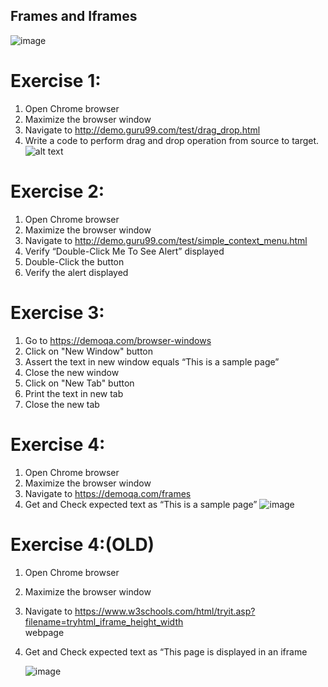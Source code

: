 ## Frames and Iframes
![image](https://github.com/user-attachments/assets/51327712-e545-44c7-b7d3-1eaad18fc23a)


# Exercise 1: 
1. Open Chrome browser
2. Maximize the browser window
3. Navigate to http://demo.guru99.com/test/drag_drop.html
4. Write a code to perform drag and drop operation from source to target.
![alt text](https://github.com/user-attachments/assets/1cd59f8d-a3ff-4ea4-bf45-c86c5937d0ca)

# Exercise 2:
1. Open Chrome browser
2. Maximize the browser window
3. Navigate to http://demo.guru99.com/test/simple_context_menu.html
4. Verify “Double-Click Me To See Alert” displayed
5. Double-Click the button
6. Verify the alert displayed

# Exercise 3:
1. Go to https://demoqa.com/browser-windows
2. Click on "New Window" button
4. Assert the text in new window equals “This is a sample page”
5. Close the new window
6. Click on "New Tab" button
7. Print the text in new tab
8. Close the new tab


# Exercise 4:
1. Open Chrome browser
2. Maximize the browser window
3. Navigate to https://demoqa.com/frames
4. Get and Check expected text as “This is a sample page”
   ![image](https://github.com/user-attachments/assets/129e15aa-8224-4bd4-9f86-9431a3eeefb1)

   
# Exercise 4:(OLD)
1. Open Chrome browser 
2. Maximize the browser window 
3. Navigate to https://www.w3schools.com/html/tryit.asp?filename=tryhtml_iframe_height_width  
webpage 
4. Get and Check expected text as “This page is displayed in an iframe

   
   ![image](https://github.com/user-attachments/assets/bd980978-b930-4513-8abb-03056d2f56a4)



